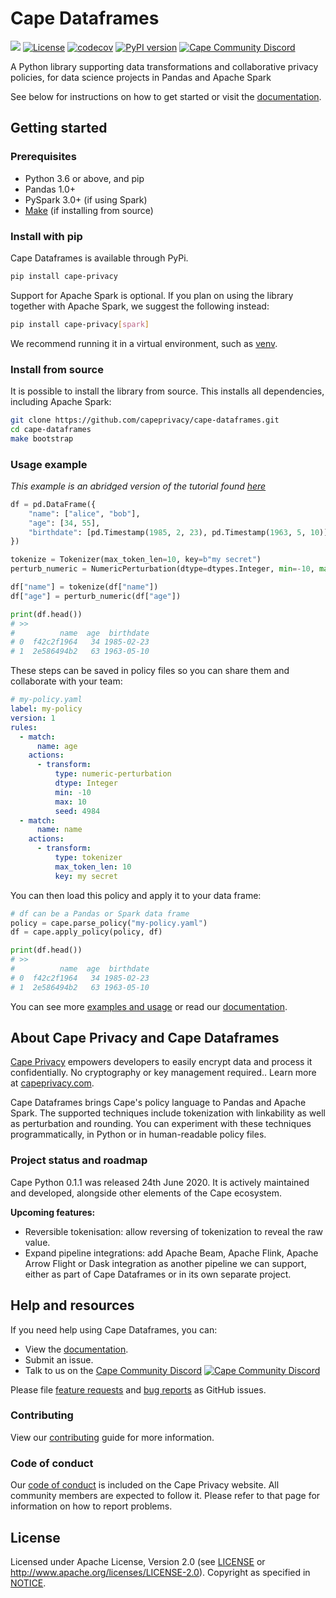 # Cape Dataframes

![](https://github.com/capeprivacy/cape-python/workflows/Main/badge.svg) 
[![License](https://img.shields.io/badge/License-Apache%202.0-blue.svg)](https://opensource.org/licenses/Apache-2.0) 
[![codecov](https://codecov.io/gh/capeprivacy/cape-python/branch/master/graph/badge.svg?token=L9A8HFAJK5)](https://codecov.io/gh/capeprivacy/cape-python)
[![PyPI version](https://badge.fury.io/py/cape-privacy.svg)](https://badge.fury.io/py/cape-privacy)
[![Cape Community Discord](https://img.shields.io/discord/1027271440061435975)](https://discord.gg/nQW7YxUYjh)

A Python library supporting data transformations and collaborative privacy policies, for data science projects in Pandas and Apache Spark

See below for instructions on how to get started or visit the [documentation](https://github.com/capeprivacy/cape-dataframes/tree/master/docs/).

## Getting started

### Prerequisites

* Python 3.6 or above, and pip
* Pandas 1.0+
* PySpark 3.0+ (if using Spark)
* [Make](https://www.gnu.org/software/make/) (if installing from source)

### Install with pip

Cape Dataframes is available through PyPi.

```sh
pip install cape-privacy
```

Support for Apache Spark is optional.  If you plan on using the library together with Apache Spark, we suggest the following instead:

```sh
pip install cape-privacy[spark]
```

We recommend running it in a virtual environment, such as [venv](https://docs.python.org/3/library/venv.html).

### Install from source

It is possible to install the library from source. This installs all dependencies, including Apache Spark:

```sh
git clone https://github.com/capeprivacy/cape-dataframes.git
cd cape-dataframes
make bootstrap
```
### Usage example

*This example is an abridged version of the tutorial found [here](https://github.com/capeprivacy/cape-dataframes/tree/master/examples/tutorials)*


```python
df = pd.DataFrame({
    "name": ["alice", "bob"],
    "age": [34, 55],
    "birthdate": [pd.Timestamp(1985, 2, 23), pd.Timestamp(1963, 5, 10)],
})

tokenize = Tokenizer(max_token_len=10, key=b"my secret")
perturb_numeric = NumericPerturbation(dtype=dtypes.Integer, min=-10, max=10)

df["name"] = tokenize(df["name"])
df["age"] = perturb_numeric(df["age"])

print(df.head())
# >>
#          name  age  birthdate
# 0  f42c2f1964   34 1985-02-23
# 1  2e586494b2   63 1963-05-10
```

These steps can be saved in policy files so you can share them and collaborate with your team:

```yaml
# my-policy.yaml
label: my-policy
version: 1
rules:
  - match:
      name: age
    actions:
      - transform:
          type: numeric-perturbation
          dtype: Integer
          min: -10
          max: 10
          seed: 4984
  - match:
      name: name
    actions:
      - transform:
          type: tokenizer
          max_token_len: 10
          key: my secret
``` 

You can then load this policy and apply it to your data frame:

```python
# df can be a Pandas or Spark data frame 
policy = cape.parse_policy("my-policy.yaml")
df = cape.apply_policy(policy, df)

print(df.head())
# >>
#          name  age  birthdate
# 0  f42c2f1964   34 1985-02-23
# 1  2e586494b2   63 1963-05-10
```

You can see more [examples and usage](https://github.com/capeprivacy/cape-dataframes/tree/master/examples/) or read our [documentation](https://github.com/capeprivacy/cape-dataframes/tree/master/docs/).

## About Cape Privacy and Cape Dataframes

[Cape Privacy](https://capeprivacy.com) empowers developers to easily encrypt data and process it confidentially. No cryptography or key management required.. Learn more at [capeprivacy.com](https://capeprivacy.com).

Cape Dataframes brings Cape's policy language to Pandas and Apache Spark. The supported techniques include tokenization with linkability as well as perturbation and rounding. You can experiment with these techniques programmatically, in Python or in human-readable policy files.

### Project status and roadmap

Cape Python 0.1.1 was released 24th June 2020. It is actively maintained and developed, alongside other elements of the Cape ecosystem.

**Upcoming features:**

* Reversible tokenisation: allow reversing of tokenization to reveal the raw value.
* Expand pipeline integrations: add Apache Beam, Apache Flink, Apache Arrow Flight or Dask integration as another pipeline we can support, either as part of Cape Dataframes or in its own separate project.

## Help and resources

If you need help using Cape Dataframes, you can:

* View the [documentation](https://github.com/capeprivacy/cape-dataframes/tree/master/docs/).
* Submit an issue.
* Talk to us on the [Cape Community Discord](https://discord.gg/nQW7YxUYjh) [![Cape Community Discord](https://img.shields.io/discord/1027271440061435975)](https://discord.gg/nQW7YxUYjh)

Please file [feature requests](https://github.com/capeprivacy/cape-dataframes/issues/new?template=feature_request.md) and 
[bug reports](https://github.com/capeprivacy/cape-dataframes/issues/new?template=bug_report.md) as GitHub issues.

### Contributing

View our [contributing](CONTRIBUTING.md) guide for more information.

### Code of conduct

Our [code of conduct](https://capeprivacy.com/conduct/) is included on the Cape Privacy website. All community members are expected to follow it. Please refer to that page for information on how to report problems.

## License

Licensed under Apache License, Version 2.0 (see [LICENSE](https://github.com/capeprivacy/cape-python/blob/master/LICENSE) or http://www.apache.org/licenses/LICENSE-2.0). Copyright as specified in [NOTICE](https://github.com/capeprivacy/cape-python/blob/master/NOTICE).


